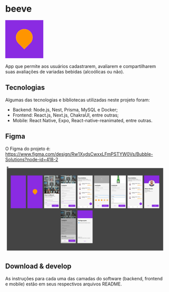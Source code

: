 # beeve
![logo do projeto](./logo.png)

App que permite aos usuários cadastrarem, avaliarem e compartilharem suas avaliações de variadas bebidas (alcoólicas ou não).

## Tecnologias

Algumas das tecnologias e bibliotecas utilizadas neste projeto foram:

* Backend: Node.js, Nest, Prisma, MySQL e Docker;
* Frontend: React.js, Next.js, ChakraUI, entre outras;
* Mobile: React Native, Expo, React-native-reanimated, entre outras.

## Figma

O Figma do projeto é: https://www.figma.com/design/Rw1XydsCwxxLFmPSTYW0Vs/Bubble-Solutions?node-id=418-2

![print do Figma para o MVP](./mvp.png)

## Download & develop

As instruções para cada uma das camadas do software (backend, frontend e mobile) estão em seus respectivos arquivos README.